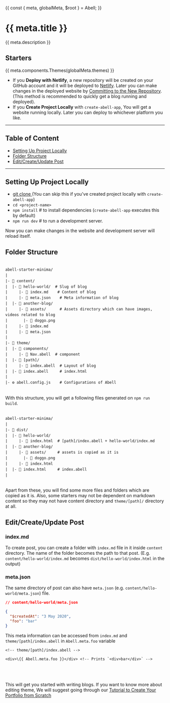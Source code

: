 {{
  const { meta, globalMeta, $root } = Abell;
}}

# {{ meta.title }}

{{ meta.description }}


## Starters
{{ meta.components.Themes(globalMeta.themes) }}


- If you **Deploy with Netlify**, a new repository will be created on your GitHub account and it will be deployed to [Netlify](https://www.netlify.com/). Later you can make changes in the deployed website by  [Committing to the New Repository](https://docs.github.com/en/github/managing-files-in-a-repository/adding-a-file-to-a-repository-using-the-command-line). (This method is recommended to quickly get a blog running and deployed).
- If you **Create Project Locally** with `create-abell-app`, You will get a website running locally. Later you can deploy to whichever platform you like.

---
## Table of Content

- [Setting Up Project Locally](#setting-up-project-locally)
- [Folder Structure](#folder-structure)
- [Edit/Create/Update Post](#editcreateupdate-post)
---

## Setting Up Project Locally

- [git clone <new-repository-url>](https://docs.github.com/en/github/creating-cloning-and-archiving-repositories/cloning-a-repository) (You can skip this if you've created project locally with `create-abell-app`)
- `cd <project-name>` 
- `npm install` # to install dependencies (`create-abell-app` executes this by default)
- `npm run dev`  # to run a development server.

Now you can make changes in the website and development server will reload itself.

## Folder Structure

<pre>
<code class="hljs hljs-shell language-sh" style="line-height: 1.5;">
abell-starter-minima/
|
|- 📂 content/
|  |- 📂 hello-world/  # Slug of blog
|     |- 📄 index.md    # Content of blog
|     |- 📄 meta.json    # Meta information of blog
|  |- 📂 another-blog/
|     |- 📂 assets/      # Assets directory which can have images, videos related to blog
|       |- 📄 doggo.png
|     |- 📄 index.md
|     |- 📄 meta.json
|  
|- 📂 theme/
|  |- 📂 components/
|     |- 📄 Nav.abell  # component
|  |- 📂 [path]/
|     |- 📄 index.abell  # Layout of blog
|  |- 📄 index.abell     # index.html
|
|- ⚙️ abell.config.js    # Configurations of Abell
</code>
</pre>

With this structure, you will get a following files generated on `npm run build`.

<pre>
<code class="hljs hljs-shell language-sh" style="line-height: 1.5;">
abell-starter-minima/
|
|- 📂 dist/
|  |- 📂 hello-world/         
|     |- 📄 index.html  # [path]/index.abell + hello-world/index.md
|  |- 📂 another-blog/         
|     |- 📂 assets/     # assets is copied as it is
|       |- 📄 doggo.png
|     |- 📄 index.html 
|  |- 📄 index.html     # index.abell
|
</code>
</pre>

Apart from these, you will find some more files and folders which are copied as it is. Also, some starters may not be dependent on markdown content so they may not have content directory and `theme/[path]/` directory at all.


## Edit/Create/Update Post

### index.md

To create post, you can create a folder with `index.md` file in it inside `content` directory. The name of the folder becomes the path to that post. (E.g. `content/hello-world/index.md` becomes `dist/hello-world/index.html` in the output)

### meta.json

The same directory of post can also have `meta.json` (e.g. `content/hello-world/meta.json`) file.

```json
// content/hello-world/meta.json

{
  "$createdAt": "3 May 2020",
  "foo": "bar"
}
```

This meta information can be accessed from `index.md` and `theme/[path]/index.abell` in `Abell.meta.foo` variable

```abell
<!-- theme/[path]/index.abell -->

<div>\{{ Abell.meta.foo }}</div> <!-- Prints `<div>bar</div>` -->
```

<br/><br/><br/>
This will get you started with writing blogs. If you want to know more about editing theme, We will suggest going through our [Tutorial to Create Your Portfolio from Scratch]({{$root}}/tutorial/create-portfolio/)
